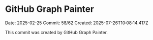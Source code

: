 # GitHub Graph Painter

Date: 2025-02-25
Commit: 58/62
Created: 2025-07-26T10:08:14.417Z

This commit was created by GitHub Graph Painter.
